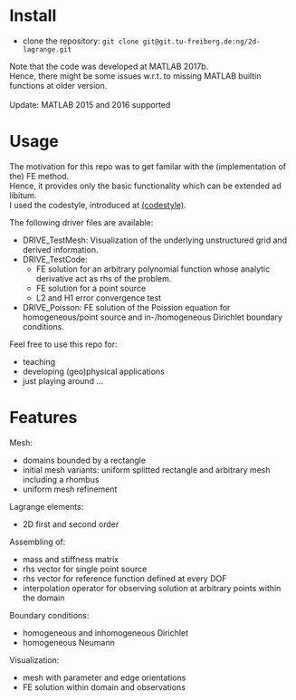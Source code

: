 # Install

- clone the repository: `git clone git@git.tu-freiberg.de:ng/2d-lagrange.git`

Note that the code was developed at MATLAB 2017b.
<br/>
Hence, there might be some issues w.r.t. to missing MATLAB builtin functions at older version.
<br/>
<br/>
Update: MATLAB 2015 and 2016 supported

# Usage

The motivation for this repo was to get familar with the (implementation of the) FE method.
<br/>
Hence, it provides only the basic functionality which can be extended ad libitum.
<br/>
I used the codestyle, introduced at [(codestyle)](https://git.tu-freiberg.de/ng/toolbox/blob/master/template/codeStyleTemplate.m).

The following driver files are available:
- DRIVE_TestMesh: Visualization of the underlying unstructured grid and derived information.
- DRIVE_TestCode: 
    - FE solution for an arbitrary polynomial function whose analytic derivative act as rhs of the problem.
    - FE solution for a point source
    - L2 and H1 error convergence test
- DRIVE_Poisson: FE solution of the Poission equation for homogeneous/point source and in-/homogeneous Dirichlet boundary conditions.

Feel free to use this repo for:
- teaching
- developing (geo)physical applications
- just playing around ... 

# Features

Mesh:
- domains bounded by a rectangle
- initial mesh variants: uniform splitted rectangle and arbitrary mesh including a rhombus
- uniform mesh refinement

Lagrange elements:
- 2D first and second order

Assembling of:
- mass and stiffness matrix
- rhs vector for single point source
- rhs vector for reference function defined at every DOF
- interpolation operator for observing solution at arbitrary points within the domain

Boundary conditions:
- homogeneous and inhomogeneous Dirichlet
- homogeneous Neumann

Visualization:
- mesh with parameter and edge orientations
- FE solution within domain and observations